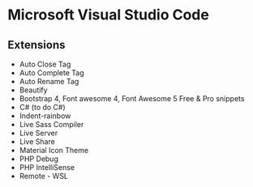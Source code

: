 # Microsoft Visual Studio Code
## Extensions
* Auto Close Tag
* Auto Complete Tag
* Auto Rename Tag
* Beautify
* Bootstrap 4, Font awesome 4, Font Awesome 5 Free & Pro snippets
* C# (to do C#)
* Indent-rainbow
* Live Sass Compiler
* Live Server
* Live Share
* Material Icon Theme
* PHP Debug
* PHP IntelliSense
* Remote - WSL